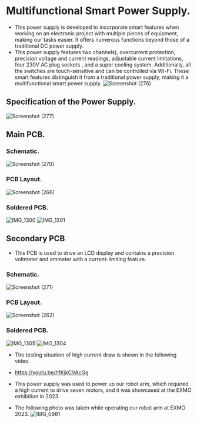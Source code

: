 # Multifunctional Smart Power Supply.
- This power supply is developed to incorporate smart features when working on an electronic project with multiple pieces of equipment, making our tasks easier. It offers numerous functions beyond those of a traditional DC power supply.
- This power supply features two channels), overcurrent protection, precision voltage and current readings, adjustable current limitations, four 230V AC plug sockets , and a super cooling system. Additionally, all the switches are touch-sensitive and can be controlled via Wi-Fi. These smart features distinguish it from a traditional power supply, making it a multifunctional smart power supply.
![Screenshot (276)](https://github.com/FernandopulleNK/Multifunctional_Smart_Power_Supply/assets/128304706/899a8ee0-fca3-4ba8-95ba-79088c39552e)
##  Specification of the Power Supply.
![Screenshot (277)](https://github.com/FernandopulleNK/Multifunctional_Smart_Power_Supply/assets/128304706/b1e608e8-9d77-4438-b8a1-31bcf167216a)
## Main PCB.

### Schematic.
![Screenshot (270)](https://github.com/FernandopulleNK/Multifunctional_Smart_Power_Supply/assets/128304706/188a3eeb-41d7-4281-afa9-4fbf359db0ed)
### PCB Layout.
![Screenshot (266)](https://github.com/FernandopulleNK/Multifunctional_Smart_Power_Supply/assets/128304706/43902957-246e-49c3-ba99-dbf979518656)
### Soldered PCB.
![IMG_1300](https://github.com/FernandopulleNK/Multifunctional_Smart_Power_Supply/assets/128304706/f583f693-d687-4fbc-aebc-f81d57eb7fd3)
![IMG_1301](https://github.com/FernandopulleNK/Multifunctional_Smart_Power_Supply/assets/128304706/a81fb369-f15d-4233-8d00-641a4dbee096)

## Secondary PCB
- This PCB is used to drive an LCD display and contains a precision voltmeter and ammeter with a current-limiting feature.
### Schematic.
![Screenshot (271)](https://github.com/FernandopulleNK/Multifunctional_Smart_Power_Supply/assets/128304706/2251c4a7-da8d-4ad0-ad59-30911a151ee3)
### PCB Layout.
![Screenshot (262)](https://github.com/FernandopulleNK/Multifunctional_Smart_Power_Supply/assets/128304706/d7b0e4cf-a417-43d4-9b51-047e20ffa037)
### Soldered PCB.
![IMG_1305](https://github.com/FernandopulleNK/Multifunctional_Smart_Power_Supply/assets/128304706/69d02549-9d78-4a33-ac84-b9292534b4e5)
![IMG_1304](https://github.com/FernandopulleNK/Multifunctional_Smart_Power_Supply/assets/128304706/0eb5777c-51b6-4baa-9d10-1513829c568c)

- The testing situation of high current draw is shown in the following video.
- https://youtu.be/hfKjkCVAcGg

- This power supply was used to power up our robot arm, which required a high current to drive seven motors, and it was showcased at the EXMO exhibition in 2023.
- The following photo was taken while operating our robot arm at EXMO 2023.
![IMG_0981](https://github.com/FernandopulleNK/Multifunctional_Smart_Power_Supply/assets/128304706/9e119e32-7372-40e6-9705-57237f36f843)

